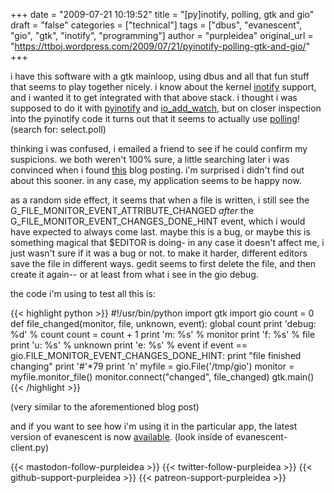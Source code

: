 +++
date = "2009-07-21 10:19:52"
title = "[py]inotify, polling, gtk and gio"
draft = "false"
categories = ["technical"]
tags = ["dbus", "evanescent", "gio", "gtk", "inotify", "programming"]
author = "purpleidea"
original_url = "https://ttboj.wordpress.com/2009/07/21/pyinotify-polling-gtk-and-gio/"
+++

i have this software with a gtk mainloop, using dbus and all that fun stuff that seems to play together nicely. i know about the kernel <a href="http://en.wikipedia.org/wiki/Inotify">inotify</a> support, and i wanted it to get integrated with that above stack. i thought i was supposed to do it with <a href="http://trac.dbzteam.org/pyinotify">pyinotify</a> and <a href="http://www.pygtk.org/pygtk2reference/gobject-functions.html#function-gobject--io-add-watch">io_add_watch</a>, but on closer inspection into the pyinotify code it turns out that it seems to actually use <a href="http://trac.dbzteam.org/pyinotify/browser/pyinotify.py">polling</a>! (search for: select.poll)

thinking i was confused, i emailed a friend to see if he could confirm my suspicions. we both weren't 100% sure, a little searching later i was convinced when i found <a href="http://www.tenshu.net/archives/2008/10/24/using-inotify-in-a-pygtk-application-without-pyinotify/">this</a> blog posting. i'm surprised i didn't find out about this sooner. in any case, my application seems to be happy now.

as a random side effect, it seems that when a file is written, i still see the G_FILE_MONITOR_EVENT_ATTRIBUTE_CHANGED *after* the G_FILE_MONITOR_EVENT_CHANGES_DONE_HINT event, which i would have expected to always come last. maybe this is a bug, or maybe this is something magical that $EDITOR is doing- in any case it doesn't affect me, i just wasn't sure if it was a bug or not. to make it harder, different editors save the file in different ways. gedit seems to first delete the file, and then create it again-- or at least from what i see in the gio debug.

the code i'm using to test all this is:

{{< highlight python >}}
#!/usr/bin/python
import gtk
import gio
count = 0
def file_changed(monitor, file, unknown, event):
	global count
	print 'debug: %d' % count
	count = count + 1
	print 'm: %s' % monitor
	print 'f: %s' % file
	print 'u: %s' % unknown
	print 'e: %s' % event
	if event == gio.FILE_MONITOR_EVENT_CHANGES_DONE_HINT:
		print "file finished changing"
	print '#'*79
	print 'n'
myfile = gio.File('/tmp/gio')
monitor = myfile.monitor_file()
monitor.connect("changed", file_changed)
gtk.main()
{{< /highlight >}}

(very similar to the aforementioned blog post)

and if you want to see how i'm using it in the particular app, the latest version of evanescent is now <a href="http://www.cs.mcgill.ca/~james/code/">available</a>. (look inside of evanescent-client.py)

{{< mastodon-follow-purpleidea >}}
{{< twitter-follow-purpleidea >}}
{{< github-support-purpleidea >}}
{{< patreon-support-purpleidea >}}
